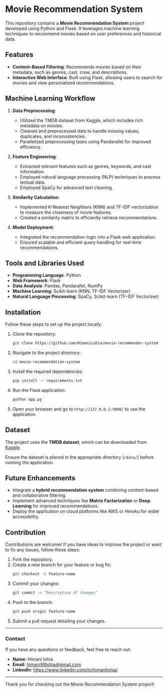 # Movie Recommendation System

This repository contains a **Movie Recommendation System** project developed using Python and Flask. It leverages machine learning techniques to recommend movies based on user preferences and historical data.

## Features

- **Content-Based Filtering**: Recommends movies based on their metadata, such as genres, cast, crew, and descriptions.
- **Interactive Web Interface**: Built using Flask, allowing users to search for movies and view personalized recommendations.

## Machine Learning Workflow

1. **Data Preprocessing**:
   - Utilized the TMDB dataset from Kaggle, which includes rich metadata on movies.
   - Cleaned and preprocessed data to handle missing values, duplicates, and inconsistencies.
   - Parallelized preprocessing tasks using Pandarallel for improved efficiency.

2. **Feature Engineering**:
   - Extracted relevant features such as genres, keywords, and cast information.
   - Employed natural language processing (NLP) techniques to process textual data.
   - Employed SpaCy for advanced text cleaning.

3. **Similarity Calculation**:
   - Implemented K-Nearest Neighbors (KNN) and TF-IDF vectorization to measure the closeness of movie features.
   - Created a similarity matrix to efficiently retrieve recommendations.

4. **Model Deployment**:
   - Integrated the recommendation logic into a Flask web application.
   - Ensured scalable and efficient query handling for real-time recommendations.

## Tools and Libraries Used

- **Programming Language**: Python
- **Web Framework**: Flask
- **Data Analysis**: Pandas, Pandarallel, NumPy
- **Machine Learning**: Scikit-learn (KNN, TF-IDF Vectorizer)
- **Natural Language Processing**: SpaCy, Scikit-learn (TF-IDF Vectorizer)

## Installation

Follow these steps to set up the project locally:

1. Clone the repository:
   ```bash
   git clone https://github.com/HimaniLohia/movie-recommender-system 
   ```

2. Navigate to the project directory:
   ```bash
   cd movie-recommendation-system
   ```

3. Install the required dependencies:
   ```bash
   pip install -r requirements.txt
   ```

4. Run the Flask application:
   ```bash
   python app.py
   ```

5. Open your browser and go to `http://127.0.0.1:5000/` to use the application.

## Dataset

The project uses the **TMDB dataset**, which can be downloaded from [Kaggle](https://www.kaggle.com/).

Ensure the dataset is placed in the appropriate directory (`/data/`) before running the application.

## Future Enhancements

- Integrate a **hybrid recommendation system** combining content-based and collaborative filtering.
- Implement advanced techniques like **Matrix Factorization** or **Deep Learning** for improved recommendations.
- Deploy the application on cloud platforms like AWS or Heroku for wider accessibility.

## Contribution

Contributions are welcome! If you have ideas to improve the project or want to fix any issues, follow these steps:

1. Fork the repository.
2. Create a new branch for your feature or bug fix:
   ```bash
   git checkout -b feature-name
   ```
3. Commit your changes:
   ```bash
   git commit -m "Description of changes"
   ```
4. Push to the branch:
   ```bash
   git push origin feature-name
   ```
5. Submit a pull request detailing your changes.

---

### Contact

If you have any questions or feedback, feel free to reach out:

- **Name**: Himani lohia
- **Email**: himani99lohia@gmail.com
- **LinkedIn**: https://www.linkedin.com/in/himanilohia/

---
Thank you for checking out the Movie Recommendation System project!
